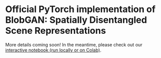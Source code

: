 # Official PyTorch implementation of BlobGAN: Spatially Disentangled Scene Representations

More details coming soon! In the meantime, please check out our [interactive notebook (run locally or on Colab)](https://dave.ml/blobgan/demo).
